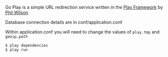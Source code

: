 Go Play is a simple URL redirection service written in the [Play Framework](http://www.playframework.org/) by [Phil Wilson](http://philwilson.org).

Database connection details are in conf/application.conf

Within application.conf you will need to change the values of ``play.tmp`` and ``geoip.path``

````
$ play dependencies
$ play run
````
